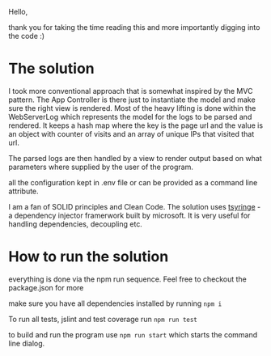 Hello,

thank you for taking the time reading this and more importantly digging into the code :)

# The solution

I took more conventional approach that is somewhat inspired by the MVC pattern. The App Controller is there just to instantiate the model and make sure the right view is rendered.
Most of the heavy lifting is done within the WebServerLog which represents the model for the logs to be parsed and rendered. It keeps a hash map where the key is the page url and the value is an
object with counter of visits and an array of unique IPs that visited that url. 

The parsed logs are then handled by a view to render output based on what parameters where supplied by the user of the program.

all the configuration kept in .env file or can be provided as a command line attribute. 

I am a fan of SOLID principles and Clean Code. The solution uses [tsyringe](https://github.com/microsoft/tsyringe) - a dependency injector framerwork built by microsoft. It is very useful for handling dependencies, decoupling etc.

# How to run the solution

everything is done via the npm run sequence. Feel free to checkout the package.json for more

make sure you have all dependencies installed by running `npm i`

To run all tests, jslint and test coverage run `npm run test`

to build and run the program use `npm run start` which starts the command line dialog. 
